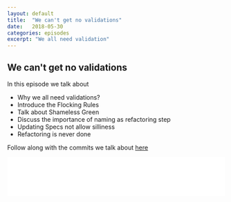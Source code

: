 ```yaml
---
layout: default
title:  "We can't get no validations"
date:   2018-05-30
categories: episodes
excerpt: "We all need validation"
---
```


## We can't get no validations

In this episode we talk about

* Why we all need validations?
* Introduce the Flocking Rules
* Talk about Shameless Green
* Discuss the importance of naming as refactoring step
* Updating Specs not allow silliness
* Refactoring is never done

Follow along with the commits we talk about [here](https://github.com/stride-nyc/evil_genius_podcast_exercises/commits/emmanuels_second_pass/validations_excercise)

<iframe style="border: none" src="//html5-player.libsyn.com/embed/episode/id/6642928/height/90/theme/custom/autoplay/no/autonext/no/thumbnail/yes/preload/no/no_addthis/no/direction/forward/render-playlist/no/custom-color/000000/" height="90" width="100%" scrolling="no"  allowfullscreen webkitallowfullscreen mozallowfullscreen oallowfullscreen msallowfullscreen></iframe>
